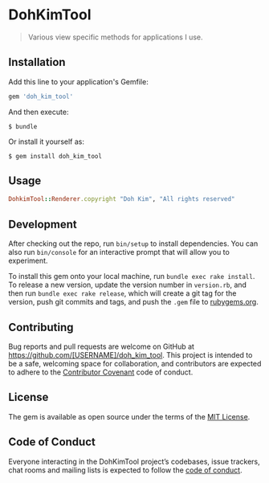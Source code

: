 # DohKimTool

> Various view specific methods for applications I use.

## Installation

Add this line to your application's Gemfile:

```ruby
gem 'doh_kim_tool'
```

And then execute:

    $ bundle

Or install it yourself as:

    $ gem install doh_kim_tool

## Usage
```ruby
DohkimTool::Renderer.copyright "Doh Kim", "All rights reserved"
```
## Development

After checking out the repo, run `bin/setup` to install dependencies. You can also run `bin/console` for an interactive prompt that will allow you to experiment.

To install this gem onto your local machine, run `bundle exec rake install`. To release a new version, update the version number in `version.rb`, and then run `bundle exec rake release`, which will create a git tag for the version, push git commits and tags, and push the `.gem` file to [rubygems.org](https://rubygems.org).

## Contributing

Bug reports and pull requests are welcome on GitHub at https://github.com/[USERNAME]/doh_kim_tool. This project is intended to be a safe, welcoming space for collaboration, and contributors are expected to adhere to the [Contributor Covenant](http://contributor-covenant.org) code of conduct.

## License

The gem is available as open source under the terms of the [MIT License](http://opensource.org/licenses/MIT).

## Code of Conduct

Everyone interacting in the DohKimTool project’s codebases, issue trackers, chat rooms and mailing lists is expected to follow the [code of conduct](https://github.com/[USERNAME]/doh_kim_tool/blob/master/CODE_OF_CONDUCT.md).
